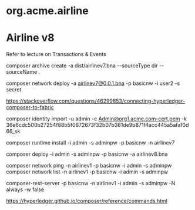 # org.acme.airline

# Airline v8

Refer to lecture on Transactions & Events

composer archive create -a dist/airlinev7.bna --sourceType dir --sourceName .


composer network deploy -a airlinev7@0.0.1.bna -p basicnw -i user2 -s secret

https://stackoverflow.com/questions/46299853/connecting-hyperledger-composer-to-fabric

composer identity import -u admin -c Admin@org1.acme.com-cert.pem -k 36e6cdc500b27254f88b5f0672673f32b07b381de9b871f4acc445a5afaf0d66_sk

composer runtime install -i admin -s adminpw -p basicnw -n airlinev7

composer deploy -i admin -s adminpw -p basicnw -a airlinev8.bna

  composer network ping -n airlinev1 -p basicnw -i admin -s adminpw
  composer network list -n airlinev1 -p basicnw -i admin -s adminpw

composer-rest-server -p basicnw -n  airlinev1 -i admin -s adminpw -N always -w false


https://hyperledger.github.io/composer/reference/commands.html

